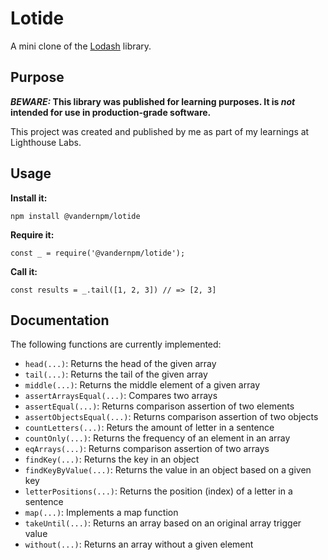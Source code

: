# Lotide

A mini clone of the [Lodash](https://lodash.com) library.

## Purpose

**_BEWARE:_ This library was published for learning purposes. It is _not_ intended for use in production-grade software.**

This project was created and published by me as part of my learnings at Lighthouse Labs. 

## Usage

**Install it:**

`npm install @vandernpm/lotide`

**Require it:**

`const _ = require('@vandernpm/lotide');`

**Call it:**

`const results = _.tail([1, 2, 3]) // => [2, 3]`

## Documentation

The following functions are currently implemented:

* `head(...)`: Returns the head of the given array
* `tail(...)`: Returns the tail of the given array
* `middle(...)`: Returns the middle element of a given array
* `assertArraysEqual(...)`: Compares two arrays
* `assertEqual(...)`: Returns comparison assertion of two elements
* `assertObjectsEqual(...)`: Returns comparison assertion of two objects
* `countLetters(...)`: Returs the amount of letter in a sentence
* `countOnly(...)`: Returns the frequency of an element in an array
* `eqArrays(...)`: Returns comparison assertion of two arrays
* `findKey(...)`: Returns the key in an object
* `findKeyByValue(...)`: Returns the value in an object based on a given key
* `letterPositions(...)`: Returns the position (index) of a letter in a sentence
* `map(...)`: Implements a map function
* `takeUntil(...)`: Returns an array based on an original array trigger value
* `without(...)`: Returns an array without a given element